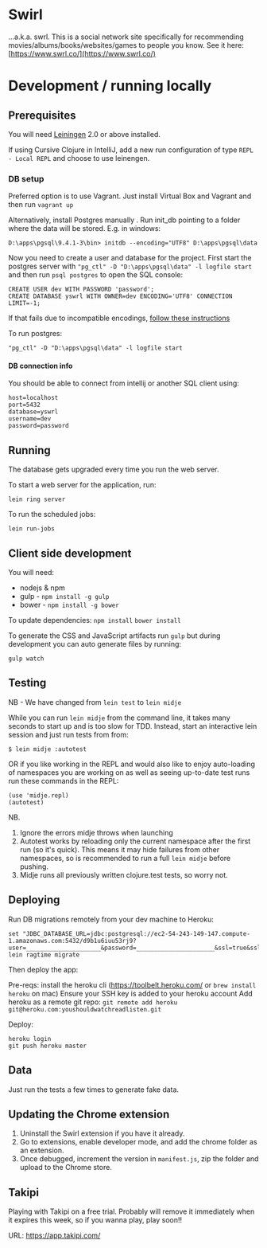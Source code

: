 # Swirl

...a.k.a. swrl. This is a social network site specifically for recommending movies/albums/books/websites/games
to people you know. See it here: [https://www.swrl.co/](https://www.swrl.co/)

# Development / running locally

## Prerequisites

You will need [Leiningen](https://github.com/technomancy/leiningen) 2.0 or above installed.

If using Cursive Clojure in IntelliJ, add a new run configuration of type `REPL - Local REPL` and choose to use leinengen.

### DB setup

Preferred option is to use Vagrant. Just install Virtual Box and Vagrant and then run `vagrant up`

Alternatively, install Postgres manually . Run init_db pointing to a folder where the data will be stored. E.g. in windows:

    D:\apps\pgsql\9.4.1-3\bin> initdb --encoding="UTF8" D:\apps\pgsql\data

Now you need to create a user and database for the project. 
First start the postgres server with `"pg_ctl" -D "D:\apps\pgsql\data" -l logfile start`
and then run `psql postgres` to open the SQL console: 

    CREATE USER dev WITH PASSWORD 'password';
    CREATE DATABASE yswrl WITH OWNER=dev ENCODING='UTF8' CONNECTION LIMIT=-1;

If that fails due to incompatible encodings, [follow these instructions](http://stackoverflow.com/a/26915078/131578)

To run postgres:

    "pg_ctl" -D "D:\apps\pgsql\data" -l logfile start

#### DB connection info

You should be able to connect from intellij or another SQL client using:

    host=localhost
    port=5432
    database=yswrl
    username=dev
    password=password

## Running

The database gets upgraded every time you run the web server.

To start a web server for the application, run:

    lein ring server

To run the scheduled jobs:

    lein run-jobs

## Client side development

You will need:
* nodejs & npm
* gulp - `npm install -g gulp`
* bower - `npm install -g bower`

To update dependencies:
`npm install`
`bower install`

To generate the CSS and JavaScript artifacts run `gulp` but during development you can auto generate files by running:

`gulp watch`

## Testing

NB - We have changed from `lein test` to `lein midje`

While you can run `lein midje` from the command line, it takes many seconds to
start up and is too slow for TDD. Instead, start an interactive lein session
and just run tests from from:

    $ lein midje :autotest
    
OR if you like working in the REPL and would also like to enjoy auto-loading of namespaces you are working on as well as seeing up-to-date test runs run these commands in the REPL:

    (use 'midje.repl)
    (autotest)

NB.
1. Ignore the errors midje throws when launching
2. Autotest works by reloading only the current namespace after the first run (so it's quick). This means it may hide failures from other namespaces, so is recommended to run a full `lein midje` before pushing.
3. Midje runs all previously written clojure.test tests, so worry not.

## Deploying

Run DB migrations remotely from your dev machine to Heroku:

    set "JDBC_DATABASE_URL=jdbc:postgresql://ec2-54-243-149-147.compute-1.amazonaws.com:5432/d9b1u6iuu53rj9?user=_____________________&password=______________________&ssl=true&sslfactory=org.postgresql.ssl.NonValidatingFactory"
    lein ragtime migrate

Then deploy the app:

Pre-reqs:
    install the heroku cli (https://toolbelt.heroku.com/ or `brew install heroku` on mac)
    Ensure your SSH key is added to your heroku account
    Add heroku as a remote git repo: `git remote add heroku git@heroku.com:youshouldwatchreadlisten.git`
    
Deploy:

    heroku login
    git push heroku master
    
## Data

Just run the tests a few times to generate fake data.

## Updating the Chrome extension

1. Uninstall the Swirl extension if you have it already.
2. Go to extensions, enable developer mode, and add the chrome folder as an extension.
3. Once debugged, increment the version in `manifest.js`, zip the folder and upload to the Chrome store.

## Takipi

Playing with Takipi on a free trial. Probably will remove it immediately when it expires this week, so if you wanna play, play soon!!

URL: https://app.takipi.com/
